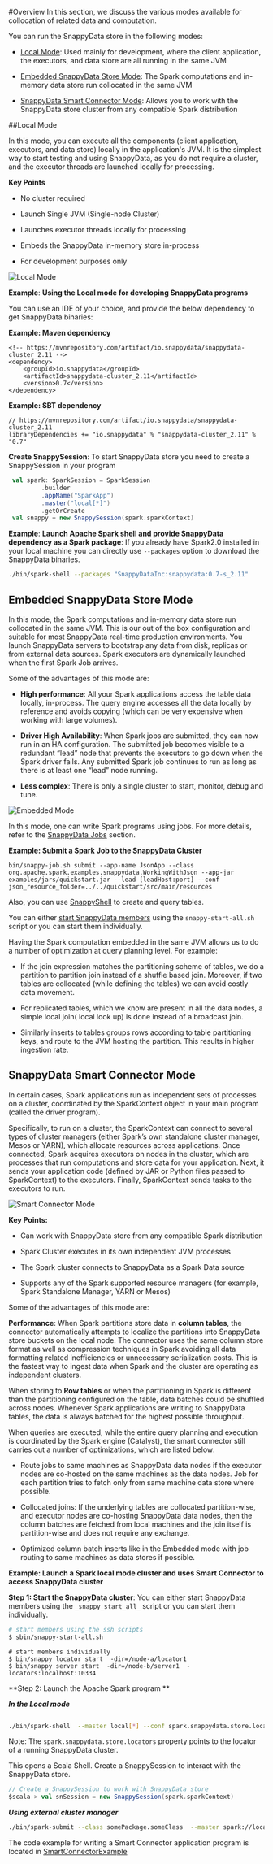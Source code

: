 #Overview
In this section, we discuss the various modes available for collocation of related data and computation.

You can run the SnappyData store in the following modes:

* [Local Mode](#localmode): Used mainly for development, where the client application, the executors, and data store are all running in the same JVM

* [Embedded SnappyData Store Mode](#embeddedmode): The Spark computations and in-memory data store run collocated in the same JVM

* [SnappyData Smart Connector Mode](#connectormode): Allows you to work with the SnappyData store cluster from any compatible Spark distribution
 
<a id="localmode"></a>
##Local Mode

In this mode, you can execute all the components (client application, executors, and data store) locally in the application's JVM. It is the simplest way to start testing and using SnappyData, as you do not require a cluster, and the  executor threads are launched locally for processing.

**Key Points**

* No cluster required

* Launch Single JVM (Single-node Cluster)

* Launches executor threads locally for processing

* Embeds the SnappyData in-memory store in-process

* For development purposes only
 
![Local Mode](Images/SnappyLocalMode.png)

**Example**: **Using the Local mode for developing SnappyData programs**

You can use an IDE of your choice, and provide the below dependency to get SnappyData binaries:

**Example: Maven dependency**
```
<!-- https://mvnrepository.com/artifact/io.snappydata/snappydata-cluster_2.11 -->
<dependency>
    <groupId>io.snappydata</groupId>
    <artifactId>snappydata-cluster_2.11</artifactId>
    <version>0.7</version>
</dependency>
```
**Example: SBT dependency**

```
// https://mvnrepository.com/artifact/io.snappydata/snappydata-cluster_2.11
libraryDependencies += "io.snappydata" % "snappydata-cluster_2.11" % "0.7"

```
**Create SnappySession**: To start SnappyData store you need to create a SnappySession in your program
```scala
 val spark: SparkSession = SparkSession
         .builder
         .appName("SparkApp")
         .master("local[*]")
         .getOrCreate
 val snappy = new SnappySession(spark.sparkContext)
```
  
  
  
**Example**: **Launch Apache Spark shell and provide SnappyData dependency as a Spark package**:
If you already have Spark2.0 installed in your local machine you can directly use `--packages` option to download the SnappyData binaries.
```bash
./bin/spark-shell --packages "SnappyDataInc:snappydata:0.7-s_2.11"
```


<a id="embeddedmode"></a>
## Embedded SnappyData Store Mode
In this mode, the Spark computations and in-memory data store run collocated in the same JVM. This is our out of the box configuration and suitable for most SnappyData real-time production environments. You launch SnappyData servers to bootstrap any data from disk, replicas or from external data sources.
Spark executors are dynamically launched when the first Spark Job arrives.

Some of the advantages of this mode are:

* **High performance**: All your Spark applications access the table data locally, in-process. The query engine accesses all the data locally by reference and avoids copying (which can be very expensive when working with large volumes).

* **Driver High Availability**: When Spark jobs are submitted, they can now run in an HA configuration. The submitted job becomes visible to a redundant “lead” node that prevents the executors to go down when the Spark driver fails. Any submitted Spark job continues to run as long as there is at least one “lead” node running.

* **Less complex**: There is only a single cluster to start, monitor, debug and tune.

![Embedded Mode](Images/SnappyEmbeddedMode.png)

In this mode, one can write Spark programs using jobs. For more details, refer to the [SnappyData Jobs](programming_guide#snappydata-jobs) section.

**Example: Submit a Spark Job to the SnappyData Cluster**
```
bin/snappy-job.sh submit --app-name JsonApp --class org.apache.spark.examples.snappydata.WorkingWithJson --app-jar examples/jars/quickstart.jar --lead [leadHost:port] --conf json_resource_folder=../../quickstart/src/main/resources
```

Also, you can use [SnappyShell](howto/#how-to-use-snappy-sql-shell-snappy-sql) to create and query tables.

You can either [start SnappyData members](install.md) using the `snappy-start-all.sh` script or you can start them individually.

Having the Spark computation embedded in the same JVM allows us to do a number of optimization at query planning level. For example:

* If the join expression matches the partitioning scheme of tables, we do a partition to partition join instead of a shuffle based join.
  Moreover, if two tables are collocated (while defining the tables) we can avoid costly data movement.

* For replicated tables, which we know are present in all the data nodes,  a simple local join( local look up)  is done instead of a broadcast join.

* Similarly inserts to tables groups rows according to table partitioning keys, and route to the JVM hosting the partition. This results in higher ingestion rate.

<a id="connectormode"></a>
## SnappyData Smart Connector Mode
In certain cases, Spark applications run as independent sets of processes on a cluster, coordinated by the SparkContext object in your main program (called the driver program).

Specifically, to run on a cluster, the SparkContext can connect to several types of cluster managers (either Spark’s own standalone cluster manager, Mesos or YARN), which allocate resources across applications. Once connected, Spark acquires executors on nodes in the cluster, which are processes that run computations and store data for your application. Next, it sends your application code (defined by JAR or Python files passed to SparkContext) to the executors. Finally, SparkContext sends tasks to the executors to run.

![Smart Connector Mode](Images/SnappyConnectorMode.png)

**Key Points:**

* Can work with SnappyData store from any compatible Spark distribution

* Spark Cluster executes in its own independent JVM processes

* The Spark cluster connects to SnappyData as a Spark Data source

* Supports any of the Spark supported resource managers (for example, Spark Standalone Manager, YARN or Mesos)

Some of the advantages of this mode are:

**Performance**: When Spark partitions store data in **column tables**, the connector automatically attempts to localize the partitions into SnappyData store buckets on the local node. The connector uses the same column store format as well as compression techniques in Spark avoiding all data formatting related inefficiencies or unnecessary serialization costs. This is the fastest way to ingest data when Spark and the cluster are operating as independent clusters.

When storing to **Row tables** or when the partitioning in Spark is different than the partitioning configured on the table, data batches could be shuffled across nodes. Whenever Spark applications are writing to SnappyData tables, the data is always batched for the highest possible throughput.

When queries are executed, while the entire query planning and execution is coordinated by the Spark engine (Catalyst), the smart connector still carries out a number of optimizations, which are listed below:

* Route jobs to same machines as SnappyData data nodes if the executor nodes are co-hosted on the same machines as the data nodes. Job for each partition tries to fetch only from same machine data store where possible.


* Collocated joins: If the underlying tables are collocated partition-wise, and executor nodes are co-hosting SnappyData data nodes, then the column batches are fetched from local machines and the join itself is partition-wise and does not require any exchange.


* Optimized column batch inserts like in the Embedded mode with job routing to same machines as data stores if possible.

**Example: Launch a Spark local mode cluster and uses Smart Connector to access SnappyData cluster**

**Step 1: Start the SnappyData cluster**:
You can either start SnappyData members using the `_snappy_start_all_` script or you can start them individually.

```bash
# start members using the ssh scripts
$ sbin/snappy-start-all.sh
```

```
# start members individually
$ bin/snappy locator start  -dir=/node-a/locator1
$ bin/snappy server start  -dir=/node-b/server1  -locators:localhost:10334
```

**Step 2: Launch the Apache Spark program **

***_In the Local mode_***
```bash

./bin/spark-shell  --master local[*] --conf spark.snappydata.store.locators=localhost:10334 --packages "SnappyDataInc:snappydata:0.7-s_2.11"
```
<Note>Note: The `spark.snappydata.store.locators` property points to the locator of a running SnappyData cluster.</Note>

This opens a Scala Shell. Create a SnappySession to interact with the SnappyData store.
```scala
// Create a SnappySession to work with SnappyData store
$scala > val snSession = new SnappySession(spark.sparkContext)
```

***_Using external cluster manager_***
```bash
./bin/spark-submit --class somePackage.someClass  --master spark://localhost:7077 --conf spark.snappydata.store.locators=localhost:10334 --packages "SnappyDataInc:snappydata:0.7-s_2.11"
```
The code example for writing a Smart Connector application program is located in [SmartConnectorExample](https://github.com/SnappyDataInc/snappydata/blob/master/examples/src/main/scala/org/apache/spark/examples/snappydata/SmartConnectorExample.scala)

